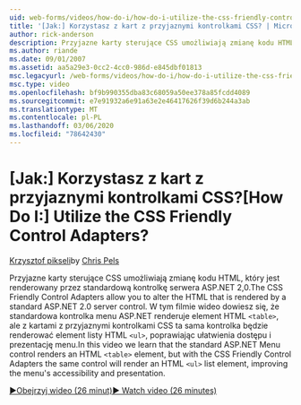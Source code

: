 ```yaml
---
uid: web-forms/videos/how-do-i/how-do-i-utilize-the-css-friendly-control-adapters
title: '[Jak:] Korzystasz z kart z przyjaznymi kontrolkami CSS? | Microsoft Docs'
author: rick-anderson
description: Przyjazne karty sterujące CSS umożliwiają zmianę kodu HTML, który jest renderowany przez standardową kontrolkę serwera ASP.NET 2,0. W tym filmie wideo dowiesz się, że stan...
ms.author: riande
ms.date: 09/01/2007
ms.assetid: aa5a29e3-0cc2-4cc0-986d-e845dbf01813
msc.legacyurl: /web-forms/videos/how-do-i/how-do-i-utilize-the-css-friendly-control-adapters
msc.type: video
ms.openlocfilehash: bf9b990355dba83c68059a50ee378a85fcdd4089
ms.sourcegitcommit: e7e91932a6e91a63e2e46417626f39d6b244a3ab
ms.translationtype: MT
ms.contentlocale: pl-PL
ms.lasthandoff: 03/06/2020
ms.locfileid: "78642430"
---
```

# <a name="how-do-i-utilize-the-css-friendly-control-adapters"></a><span data-ttu-id="3dac9-105">[Jak:] Korzystasz z kart z przyjaznymi kontrolkami CSS?</span><span class="sxs-lookup"><span data-stu-id="3dac9-105">[How Do I:] Utilize the CSS Friendly Control Adapters?</span></span>

<span data-ttu-id="3dac9-106">[Krzysztof pikseli](https://twitter.com/chrispels)</span><span class="sxs-lookup"><span data-stu-id="3dac9-106">by [Chris Pels](https://twitter.com/chrispels)</span></span>

<span data-ttu-id="3dac9-107">Przyjazne karty sterujące CSS umożliwiają zmianę kodu HTML, który jest renderowany przez standardową kontrolkę serwera ASP.NET 2,0.</span><span class="sxs-lookup"><span data-stu-id="3dac9-107">The CSS Friendly Control Adapters allow you to alter the HTML that is rendered by a standard ASP.NET 2.0 server control.</span></span> <span data-ttu-id="3dac9-108">W tym filmie wideo dowiesz się, że standardowa kontrolka menu ASP.NET renderuje element HTML `<table>`, ale z kartami z przyjaznymi kontrolkami CSS ta sama kontrolka będzie renderować element listy HTML `<ul>`, poprawiając ułatwienia dostępu i prezentację menu.</span><span class="sxs-lookup"><span data-stu-id="3dac9-108">In this video we learn that the standard ASP.NET Menu control renders an HTML `<table>` element, but with the CSS Friendly Control Adapters the same control will render an HTML `<ul>` list element, improving the menu's accessibility and presentation.</span></span> 

[<span data-ttu-id="3dac9-109">&#9654;Obejrzyj wideo (26 minut)</span><span class="sxs-lookup"><span data-stu-id="3dac9-109">&#9654; Watch video (26 minutes)</span></span>](https://channel9.msdn.com/Blogs/ASP-NET-Site-Videos/how-do-i-utilize-the-css-friendly-control-adapters)
